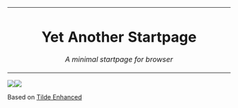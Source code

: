 <table align="center"><tr><td align="center" width="9999">

# Yet Another Startpage

*A minimal startpage for browser*

</td></tr>
<table>

<img src="https://i.imgur.com/ruvvZ0S.png" align="center">
<img src="https://i.imgur.com/2r6sJi5.pngf" align="center">

Based on [Tilde Enhanced](https://github.com/Ozencb/tilde-enhanced)
